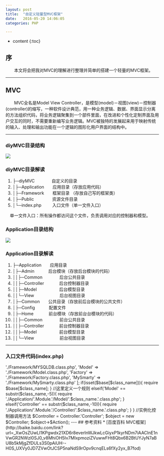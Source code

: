 ```yaml
---
layout: post
title:  "自定义轻量型MVC框架"
date:   2016-05-20 14:06:05
categories: PHP

---
```


* content
{:toc}

## 序

 &emsp;&emsp;本文将会把我对MVC的理解进行整理并简单的搭建一个轻量的MVC框架。


---

## MVC

  &emsp;&emsp;MVC全名是Model View Controller，是模型(model)－视图(view)－控制器(controller)的缩写，一种软件设计典范，用一种业务逻辑、数据、界面显示分离的方法组织代码，将业务逻辑聚集到一个部件里面，在改进和个性化定制界面及用户交互的同时，不需要重新编写业务逻辑。MVC被独特的发展起来用于映射传统的输入、处理和输出功能在一个逻辑的图形化用户界面的结构中。


---


### diyMVC目录结构

![](http://thphp.github.io/images/Mvc_Dir.png)

### diyMVC目录解读

1. ├─diyMVC&emsp;&emsp;&emsp;&emsp;自定义的目录
2. │├─Application&emsp;&emsp;应用目录（存放应用代码）  
3. │├─Framework&emsp;&emsp;框架目录 （存放自己写的框架类）
4. │├─Public       &emsp;&emsp;&emsp;&emsp;资源文件目录
5. │└─index.php &emsp;&emsp;&nbsp;入口文件（单一文件入口）  

&emsp;单一文件入口：所有操作都访问这个文件，负责调用对应的控制器和模型。

### Application目录结构
![](http://thphp.github.io/images/Mvc_App.png)

### Application目录解读

1. ├─Application&emsp;&emsp;应用目录
2. │├─Admin &emsp;&emsp;&emsp;后台模块（存放后台模块的代码）
3. ││├─Common&emsp;&emsp;&emsp;&emsp;后台公共目录
4. ││├─Controller&emsp;&emsp;&emsp; &nbsp;后台控制器目录
5. ││├─Model&emsp;&emsp;&emsp;&emsp;&emsp; 后台模型目录
6. ││└─View&emsp;&emsp;&emsp;&emsp;&emsp;&emsp;后台视图目录
7. │├─Common&emsp;&emsp;公共目录（存放前后台模块的公共文件）
8. │├─Config       &emsp;&emsp;&emsp;配置文件
9. │├─Home &emsp;&emsp;&emsp; 前台模块（存放前台台模块的代码）
3. ││├─Common&emsp;&emsp;&emsp;&emsp;前台公共目录
4. ││├─Controller&emsp;&emsp;&emsp; &nbsp;前台控制器目录
5. ││├─Model&emsp;&emsp;&emsp;&emsp;&emsp; 前台模型目录
6. ││└─View&emsp;&emsp;&emsp;&emsp;&emsp;&emsp;前台视图目录

---
### 入口文件代码(index.php)
<?php

	//判断用户操作的是哪个模块，并且赋值给Module常量，默认模块为Home模块。
    $Module = isset($_GET['m'])?$_GET['m']:'Home';
    define('Module',$Module);
	
	//判断用户调用哪个控制器方法，并且赋值给Controller常量，默认控制器为index控制器。
    $Controller = isset($_GET['c'])?$_GET['c']:'index';
    define('Controller',$Controller);
	
	//判断用户调用控制器中的哪个方法，并且赋值给Action常量,默认方法为index方法。
    $Action = isset($_GET['a'])?$_GET['a']:'index';
	define('Action',$Action);

    //注册一个自动加载的函数
    spl_autoload_register('myAutoLoad');
	
    function myAutoLoad($class_name){

		//这里用框架类的类名作为数组的键，框架类文件对应的路径作为数组的值，生成一个数组，用于引入框架类文件
        $base = [
            'MYSQLDB' => './Framework/MYSQLDB.class.php',
            'Model' => './Framework/Model.class.php',
            'Factory' => './Framework/Factory.class.php',
            'MySmarty' => './Framework/MySmarty.class.php'
        ];
				
        if(isset($base[$class_name])){

            require $base[$class_name];

        }
		
		//这里定义一个规则
        elseif('Model' == substr($class_name,-5)){

            require './Application/'.Module.'/Model/'.$class_name.'.class.php';

        }

        elseif('Controller' == substr($class_name,-10)){

            require './Application/'.Module.'/Controller/'.$class_name.'.class.php';

        }
}    
    

    //实例化控制器调用方法
    $Controller = Controller.'Controller';

    $object = new $Controller;
    $object->$Action();



---
## 参考资料

* [百度百科 MVC框架](http://baike.baidu.com/link?url=_XwOsZUwLI1KPgwdx21XD6r8everlnWJkwLcGiyxP1kyrNDm7iAACInE1nVwGR2NWzl0SJ0_v8MhiOH5Iv7MIxpmoziZVuwwFHt8Qbx6B2BtUYJyN7aBU8b5kMjgZfDULs3S0pAiUH--H0S_UXVy0JD7ZVwOtJCSP5naNdS9rOpv9cnqELs6fXy2yx_B7fod)
